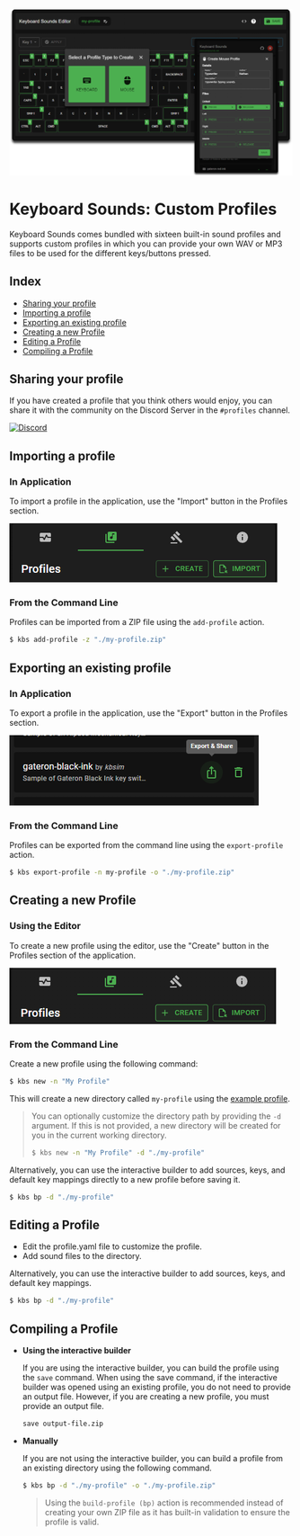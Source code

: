 ![Custom Profiles](../images/editor-all.png)

# Keyboard Sounds: Custom Profiles

Keyboard Sounds comes bundled with sixteen built-in sound profiles and supports custom profiles in which you can provide your own WAV or MP3 files to be used for the different keys/buttons pressed.

## Index

- [Sharing your profile](#sharing-your-profile)
- [Importing a profile](#importing-a-profile)
- [Exporting an existing profile](#exporting-an-existing-profile)
- [Creating a new Profile](#creating-a-new-profile)
- [Editing a Profile](#editing-a-profile)
- [Compiling a Profile](#compiling-a-profile)

## Sharing your profile

If you have created a profile that you think others would enjoy, you can share it with the community on the Discord Server in the `#profiles` channel.

[![Discord](https://img.shields.io/badge/-Join%20the%20Community-gray?logo=discord&logoColor=%23ffffff&labelColor=%235865f2)](https://discord.gg/gysskqts6z)

## Importing a profile

### In Application

To import a profile in the application, use the "Import" button in the Profiles section.

![Import](./import.png)

### From the Command Line

Profiles can be imported from a ZIP file using the `add-profile` action.

```bash
$ kbs add-profile -z "./my-profile.zip"
```

## Exporting an existing profile

### In Application

To export a profile in the application, use the "Export" button in the Profiles section.

![Export](./export.png)

### From the Command Line

Profiles can be exported from the command line using the `export-profile` action.

```bash
$ kbs export-profile -n my-profile -o "./my-profile.zip"
```

## Creating a new Profile

### Using the Editor

To create a new profile using the editor, use the "Create" button in the Profiles section of the application.

![Create](./create.png)

### From the Command Line

Create a new profile using the following command:

```bash
$ kbs new -n "My Profile"
```

This will create a new directory called `my-profile` using the [example profile](../keyboardsounds/profiles/profile.template.yaml).

> You can optionally customize the directory path by providing the `-d` argument. If this is not provided, a new directory will be created for you in the current working directory.
>
> ```bash
> $ kbs new -n "My Profile" -d "./my-profile"
> ```

Alternatively, you can use the interactive builder to add sources, keys, and default key mappings directly to a new profile before saving it. 

```bash
$ kbs bp -d "./my-profile"
```

## Editing a Profile

- Edit the profile.yaml file to customize the profile.
- Add sound files to the directory.

Alternatively, you can use the interactive builder to add sources, keys, and default key mappings.

```bash
$ kbs bp -d "./my-profile"
```

## Compiling a Profile

- **Using the interactive builder**

  If you are using the interactive builder, you can build the profile using the `save` command. When using the save command, if the interactive builder was opened using an existing profile, you do not need to provide an output file. However, if you are creating a new profile, you must provide an output file.

  ```bash
  save output-file.zip
  ```

- **Manually**
  
  If you are not using the interactive builder, you can build a profile from an existing directory using the following command.

  ```bash
  $ kbs bp -d "./my-profile" -o "./my-profile.zip"
  ```
  
  > Using the `build-profile (bp)` action is recommended instead of creating your own ZIP file as it has built-in validation to ensure the profile is valid.